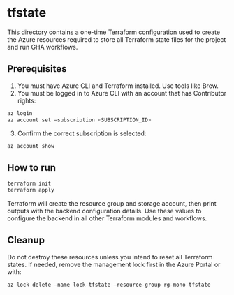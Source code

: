 # tfstate
This directory contains a one-time Terraform configuration used to create the Azure resources required to store all
Terraform state files for the project and run GHA workflows.

## Prerequisites
1. You must have Azure CLI and Terraform installed. Use tools like Brew.
2. You must be logged in to Azure CLI with an account that has Contributor rights:
```bash
az login
az account set –subscription <SUBSCRIPTION_ID>
```
3. Confirm the correct subscription is selected:
```bash
az account show
```

## How to run
```bash
terraform init
terraform apply
```

Terraform will create the resource group and storage account, then print outputs with the backend configuration details.
Use these values to configure the backend in all other Terraform modules and workflows.

## Cleanup
Do not destroy these resources unless you intend to reset all Terraform states.
If needed, remove the management lock first in the Azure Portal or with:
```bash
az lock delete –name lock-tfstate –resource-group rg-mono-tfstate
```